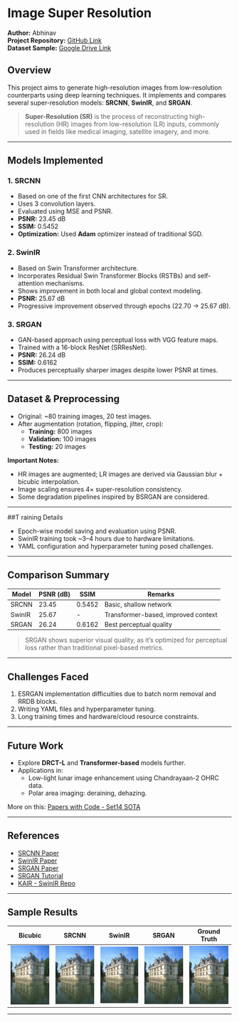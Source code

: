 # Image Super Resolution

**Author:** Abhinav  
**Project Repository:** [GitHub Link](https://github.com/shyyshawarma/Super_resolution)  
**Dataset Sample:** [Google Drive Link](https://drive.google.com/drive/folders/1Yj33rbX_OF2P7xSC4wrh-k1Zb-lnP1uO?usp=share_link)

## Overview

This project aims to generate high-resolution images from low-resolution counterparts using deep learning techniques. It implements and compares several super-resolution models: **SRCNN**, **SwinIR**, and **SRGAN**.

> **Super-Resolution (SR)** is the process of reconstructing high-resolution (HR) images from low-resolution (LR) inputs, commonly used in fields like medical imaging, satellite imagery, and more.

---

## Models Implemented

### 1. **SRCNN**  
- Based on one of the first CNN architectures for SR.  
- Uses 3 convolution layers.  
- Evaluated using MSE and PSNR.  
- **PSNR:** 23.45 dB  
- **SSIM:** 0.5452  
- **Optimization:** Used **Adam** optimizer instead of traditional SGD.

### 2. **SwinIR**  
- Based on Swin Transformer architecture.  
- Incorporates Residual Swin Transformer Blocks (RSTBs) and self-attention mechanisms.  
- Shows improvement in both local and global context modeling.  
- **PSNR:** 25.67 dB  
- Progressive improvement observed through epochs (22.70 → 25.67 dB).

### 3. **SRGAN**  
- GAN-based approach using perceptual loss with VGG feature maps.  
- Trained with a 16-block ResNet (SRResNet).  
- **PSNR:** 26.24 dB  
- **SSIM:** 0.6162  
- Produces perceptually sharper images despite lower PSNR at times.

---

## Dataset & Preprocessing

- Original: ~80 training images, 20 test images.  
- After augmentation (rotation, flipping, jitter, crop):  
  - **Training:** 800 images  
  - **Validation:** 100 images  
  - **Testing:** 20 images  

**Important Notes:**
- HR images are augmented; LR images are derived via Gaussian blur + bicubic interpolation.
- Image scaling ensures 4× super-resolution consistency.
- Some degradation pipelines inspired by BSRGAN are considered.

---

##T raining Details

- Epoch-wise model saving and evaluation using PSNR.
- SwinIR training took ~3–4 hours due to hardware limitations.
- YAML configuration and hyperparameter tuning posed challenges.

---

## Comparison Summary

| Model   | PSNR (dB) | SSIM   | Remarks                              |
|---------|-----------|--------|--------------------------------------|
| SRCNN   | 23.45     | 0.5452 | Basic, shallow network               |
| SwinIR  | 25.67     | -      | Transformer-based, improved context |
| SRGAN   | 26.24     | 0.6162 | Best perceptual quality              |

> SRGAN shows superior visual quality, as it’s optimized for perceptual loss rather than traditional pixel-based metrics.

---

## Challenges Faced

1. ESRGAN implementation difficulties due to batch norm removal and RRDB blocks.
2. Writing YAML files and hyperparameter tuning.
3. Long training times and hardware/cloud resource constraints.

---

## Future Work

- Explore **DRCT-L** and **Transformer-based** models further.
- Applications in:
  - Low-light lunar image enhancement using Chandrayaan-2 OHRC data.
  - Polar area imaging: deraining, dehazing.

More on this: [Papers with Code - Set14 SOTA](https://paperswithcode.com/sota/image-super-resolution-on-set14-4x-upscaling)

---

## References

- [SRCNN Paper](https://arxiv.org/pdf/1501.00092)
- [SwinIR Paper](https://arxiv.org/pdf/2108.10257)
- [SRGAN Paper](https://arxiv.org/pdf/1609.04802)
- [SRGAN Tutorial](https://github.com/sgrvinod/a-PyTorch-Tutorial-to-Super-Resolution)
- [KAIR - SwinIR Repo](https://github.com/cszn/KAIR)

---

## Sample Results

| Bicubic | SRCNN | SwinIR | SRGAN | Ground Truth |
|---------|-------|--------|-------|--------------|
| ![bicubic](outputs/Bicubic.png) | ![srcnn](outputs/SRCNN.png) | ![swinir](outputs/SWIN-IR.png) | ![srgan](outputs/SRGAN.png) | ![gt](outputs/GT.png) |

---

